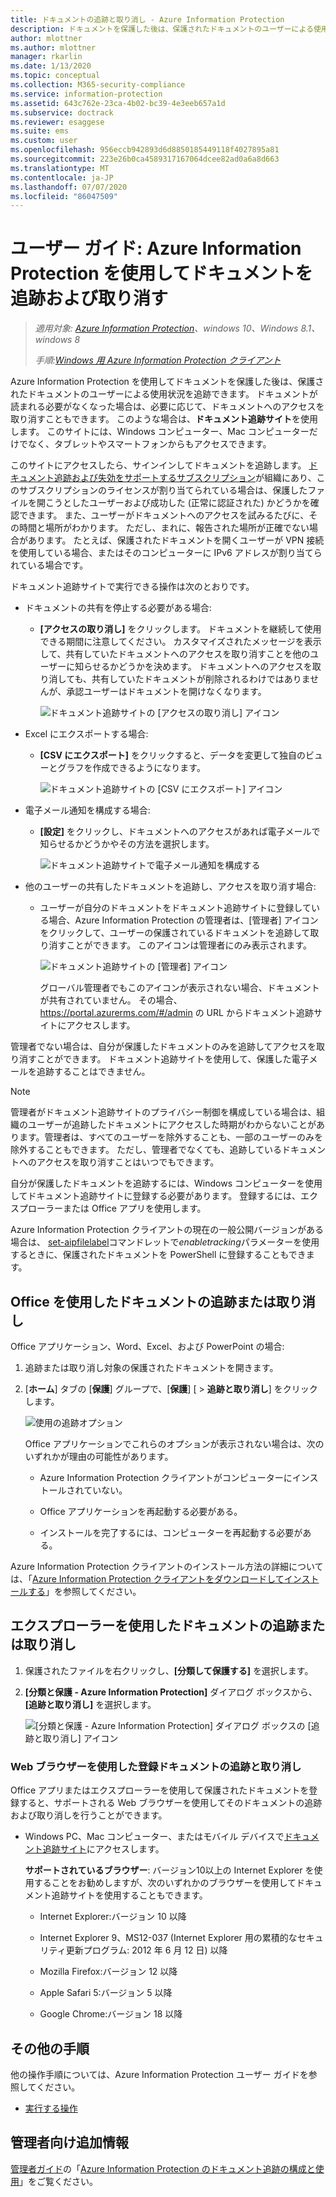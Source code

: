 ```yaml
---
title: ドキュメントの追跡と取り消し - Azure Information Protection
description: ドキュメントを保護した後は、保護されたドキュメントのユーザーによる使用状況を追跡できます。 ドキュメントが読まれる必要がなくなった場合は、必要に応じて、これらのドキュメントへのアクセスを取り消すこともできます。
author: mlottner
ms.author: mlottner
manager: rkarlin
ms.date: 1/13/2020
ms.topic: conceptual
ms.collection: M365-security-compliance
ms.service: information-protection
ms.assetid: 643c762e-23ca-4b02-bc39-4e3eeb657a1d
ms.subservice: doctrack
ms.reviewer: esaggese
ms.suite: ems
ms.custom: user
ms.openlocfilehash: 956eccb942893d6d8850185449118f4027895a81
ms.sourcegitcommit: 223e26b0ca4589317167064dcee82ad0a6a8d663
ms.translationtype: MT
ms.contentlocale: ja-JP
ms.lasthandoff: 07/07/2020
ms.locfileid: "86047509"
---
```

# <a name="user-guide-track-and-revoke-your-documents-when-you-use-azure-information-protection"></a>ユーザー ガイド: Azure Information Protection を使用してドキュメントを追跡および取り消す

>*適用対象: [Azure Information Protection](https://azure.microsoft.com/pricing/details/information-protection)、windows 10、Windows 8.1、windows 8*
>
> *手順:[Windows 用 Azure Information Protection クライアント](../faqs.md#whats-the-difference-between-the-azure-information-protection-classic-and-unified-labeling-clients)*

Azure Information Protection を使用してドキュメントを保護した後は、保護されたドキュメントのユーザーによる使用状況を追跡できます。 ドキュメントが読まれる必要がなくなった場合は、必要に応じて、ドキュメントへのアクセスを取り消すこともできます。 このような場合は、**ドキュメント追跡サイト**を使用します。 このサイトには、Windows コンピューター、Mac コンピューターだけでなく、タブレットやスマートフォンからもアクセスできます。

このサイトにアクセスしたら、サインインしてドキュメントを追跡します。 [ドキュメント追跡および失効をサポートするサブスクリプション](https://www.microsoft.com/cloud-platform/azure-information-protection-features)が組織にあり、このサブスクリプションのライセンスが割り当てられている場合は、保護したファイルを開こうとしたユーザーおよび成功した (正常に認証された) かどうかを確認できます。 また、ユーザーがドキュメントへのアクセスを試みるたびに、その時間と場所がわかります。 ただし、まれに、報告された場所が正確でない場合があります。 たとえば、保護されたドキュメントを開くユーザーが VPN 接続を使用している場合、またはそのコンピューターに IPv6 アドレスが割り当てられている場合です。

ドキュメント追跡サイトで実行できる操作は次のとおりです。

- ドキュメントの共有を停止する必要がある場合: 
    
    - **[アクセスの取り消し]** をクリックします。 ドキュメントを継続して使用できる期間に注意してください。 カスタマイズされたメッセージを表示して、共有していたドキュメントへのアクセスを取り消すことを他のユーザーに知らせるかどうかを決めます。 ドキュメントへのアクセスを取り消しても、共有していたドキュメントが削除されるわけではありませんが、承認ユーザーはドキュメントを開けなくなります。
        
        ![ドキュメント追跡サイトの [アクセスの取り消し] アイコン](../media/tracking-site-revoke-access-icon.png)
        
- Excel にエクスポートする場合: 
    
    - **[CSV にエクスポート]** をクリックすると、データを変更して独自のビューとグラフを作成できるようになります。
         
        ![ドキュメント追跡サイトの [CSV にエクスポート] アイコン](../media/tracking-site-export-icon.png)
         
- 電子メール通知を構成する場合: 
     
    - **[設定]** をクリックし、ドキュメントへのアクセスがあれば電子メールで知らせるかどうかやその方法を選択します。
        
        ![ドキュメント追跡サイトで電子メール通知を構成する](../media/tracking-site-settings-email.png)

- 他のユーザーの共有したドキュメントを追跡し、アクセスを取り消す場合:
    
    - ユーザーが自分のドキュメントをドキュメント追跡サイトに登録している場合、Azure Information Protection の管理者は、[管理者] アイコンをクリックして、ユーザーの保護されているドキュメントを追跡して取り消すことができます。 このアイコンは管理者にのみ表示されます。
        
        ![ドキュメント追跡サイトの [管理者] アイコン](../media/tracking-site-admin-icon.png)
        
        グローバル管理者でもこのアイコンが表示されない場合、ドキュメントが共有されていません。 その場合、https://portal.azurerms.com/#/admin の URL からドキュメント追跡サイトにアクセスします。

管理者でない場合は、自分が保護したドキュメントのみを追跡してアクセスを取り消すことができます。 ドキュメント追跡サイトを使用して、保護した電子メールを追跡することはできません。

> [!NOTE] 
> 管理者がドキュメント追跡サイトのプライバシー制御を構成している場合は、組織のユーザーが追跡したドキュメントにアクセスした時期がわからないことがあります。管理者は、すべてのユーザーを除外することも、一部のユーザーのみを除外することもできます。 ただし、管理者でなくても、追跡しているドキュメントへのアクセスを取り消すことはいつでもできます。

自分が保護したドキュメントを追跡するには、Windows コンピューターを使用してドキュメント追跡サイトに登録する必要があります。 登録するには、エクスプローラーまたは Office アプリを使用します。

Azure Information Protection クライアントの現在の一般公開バージョンがある場合は、 [set-aipfilelabel](/powershell/azureinformationprotection/vlatest/set-aipfilelabel)コマンドレットで*enabletracking*パラメーターを使用するときに、保護されたドキュメントを PowerShell に登録することもできます。

## <a name="using-office-to-track-or-revoke-the-document"></a>Office を使用したドキュメントの追跡または取り消し

Office アプリケーション、Word、Excel、および PowerPoint の場合: 

1. 追跡または取り消し対象の保護されたドキュメントを開きます。

2. [**ホーム**] タブの [**保護**] グループで、[**保護**] [  >  **追跡と取り消し**] をクリックします。

    ![使用の追跡オプション](../media/track-usage-callout.png)
    
    Office アプリケーションでこれらのオプションが表示されない場合は、次のいずれかが理由の可能性があります。
    
    - Azure Information Protection クライアントがコンピューターにインストールされていない。
    
    - Office アプリケーションを再起動する必要がある。
    
    - インストールを完了するには、コンピューターを再起動する必要がある。
    
Azure Information Protection クライアントのインストール方法の詳細については、「[Azure Information Protection クライアントをダウンロードしてインストールする](install-client-app.md)」を参照してください。

## <a name="using-file-explorer-to-track-or-revoke-the-document"></a>エクスプローラーを使用したドキュメントの追跡または取り消し

1. 保護されたファイルを右クリックし、**[分類して保護する]** を選択します。

2. **[分類と保護 - Azure Information Protection]** ダイアログ ボックスから、**[追跡と取り消し]** を選択します。

    ![[分類と保護 - Azure Information Protection] ダイアログ ボックスの [追跡と取り消し] アイコン](../media/track-and-revoke.png)


### <a name="using-a-web-browser-to-track-and-revoke-documents-that-you-have-registered"></a>Web ブラウザーを使用した登録ドキュメントの追跡と取り消し

Office アプリまたはエクスプローラーを使用して保護されたドキュメントを登録すると、サポートされる Web ブラウザーを使用してそのドキュメントの追跡および取り消しを行うことができます。

- Windows PC、Mac コンピューター、またはモバイル デバイスで[ドキュメント追跡サイト](https://go.microsoft.com/fwlink/?LinkId=529562)にアクセスします。

    **サポートされているブラウザー**: バージョン10以上の Internet Explorer を使用することをお勧めしますが、次のいずれかのブラウザーを使用してドキュメント追跡サイトを使用することもできます。

    - Internet Explorer:バージョン 10 以降

    - Internet Explorer 9、MS12-037 (Internet Explorer 用の累積的なセキュリティ更新プログラム: 2012 年 6 月 12 日) 以降

    - Mozilla Firefox:バージョン 12 以降

    - Apple Safari 5:バージョン 5 以降

    - Google Chrome:バージョン 18 以降


## <a name="other-instructions"></a>その他の手順
他の操作手順については、Azure Information Protection ユーザー ガイドを参照してください。

- [実行する操作](client-user-guide.md#what-do-you-want-to-do)

## <a name="additional-information-for-administrators"></a>管理者向け追加情報    
[管理者ガイド](client-admin-guide.md)の「[Azure Information Protection のドキュメント追跡の構成と使用](client-admin-guide-document-tracking.md)」をご覧ください。
